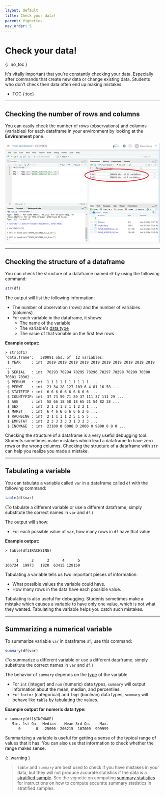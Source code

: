 ```yaml
---
layout: default
title: Check your data!
parent: Vignettes
nav_order: 5
---
```


# Check your data!
{: .no_toc }

It's vitally important that you're constantly checking your data. Especially after commands that create new data or change existing data. Students who don't check their data often end up making mistakes.

- TOC
{:toc}

---

## Checking the number of rows and columns

You can easily check the number of rows (observations) and columns (variables) for each dataframe in your environment by looking at the **Environment** pane.

![checking rows and columns](/assets/images/checking-data-rows-columns.png)

---

## Checking the structure of a dataframe

You can check the structure of a dataframe named `df` by using the following command:

```r
str(df)
```

The output will list the following information:
- The number of observation (rows) and the number of variables (columns)
- For each variable in the dataframe, it shows:
    - The name of the variable
    - The variable's [data type](docs/glossary/data-type.md)
    - The value of that variable on the first few rows 

**Example output:**

```
> str(df1)
'data.frame':	380091 obs. of  12 variables:
 $ YEAR     : int  2019 2019 2019 2019 2019 2019 2019 2019 2019 2019 ...
 $ SERIAL   : int  70293 70294 70295 70296 70297 70298 70299 70300 70301 70302 ...
 $ PERNUM   : int  1 1 1 1 1 1 1 1 1 1 ...
 $ PERWT    : int  21 34 28 127 103 6 4 81 16 58 ...
 $ STATEFIP : int  6 6 6 6 6 6 6 6 6 6 ...
 $ COUNTYFIP: int  37 73 59 71 89 37 111 37 111 29 ...
 $ AGE      : int  58 66 18 58 18 65 21 54 82 38 ...
 $ SEX      : int  2 1 2 1 2 1 1 2 2 1 ...
 $ MARST    : int  6 4 6 6 6 6 6 6 2 6 ...
 $ RACHSING : int  2 1 1 1 1 2 5 1 5 5 ...
 $ EMPSTAT  : int  2 3 3 3 3 3 1 3 3 3 ...
 $ INCWAGE  : int  23100 0 6000 0 2000 0 9800 0 0 0 ...
```

Checking the structure of a dataframe is a very useful debugging tool. Students sometimes make mistakes which lead a dataframe to have zero rows or the wrong columns. Checking the structure of a dataframe with `str` can help you realize you made a mistake.

---

## Tabulating a variable

You can tabulate a variable called `var` in a dataframe called `df` with the following command:

```r
table(df$var)
```

(To tabulate a different variable or use a different dataframe, simply substitute the correct names in `var` and `df`.)

The output will show:
- For each possible value of `var`, how many rows in `df` have that value.


**Example output:**
```
> table(df1$RACHSING)

     1      2      3      4      5 
166724  19973   1820  63415 128159 
```

Tabulating a variable tells us two important pieces of information:
- What possible values the variable could have.
- How many rows in the data have each possible value.

Tabulating is also useful for debugging. Students sometimes make a mistake which causes a variable to have only one value, which is not what they wanted. Tabulating the variable helps you catch such mistakes.

---

## Summarizing a numerical variable

To summarize variable `var` in dataframe `df`, use this command:

```r
summary(df$var)
```

(To summarize a different variable or use a different dataframe, simply substitute the correct names in `var` and `df`.)

The behavior of `summary` depends on the [type](/docs/glossary/data-type) of the variable.
- For `int` (integer) and `num` (numeric) data types, `summary` will output information about the mean, median, and percentiles.
- For `factor` (categorical) and `logi` (boolean) data types, `summary` will behave like `table` by tabulating the values.

**Example output for numeric data type:**
```
> summary(df1$INCWAGE)
   Min. 1st Qu.  Median    Mean 3rd Qu.    Max. 
      0       0   25000  206215  107000  999999 
```

Summarizing a variable is useful for getting a sense of the typical range of values that it has. You can also use that information to check whether the range makes sense.

{: .warning }
> `table` and `summary` are best used to check if you have mistakes in your data, but they will not produce accurate statistics if the data is a [stratified sample](/docs/glossary/stratified-sample). See the vignette on computing [summary statistics](/docs/vignettes/summary-statistics) for instructions on how to compute accurate summary statistics in stratified samples.









